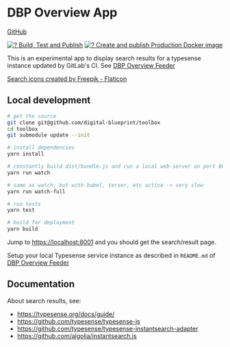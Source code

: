 # DBP Overview App

[GitHub](https://github.com/digital-blueprint/toolbox)

[![? Build, Test and Publish](https://github.com/digital-blueprint/toolbox-app/actions/workflows/build-test-publish.yml/badge.svg)](https://github.com/digital-blueprint/toolbox-app/actions/workflows/build-test-publish.yml)
[![? Create and publish Production Docker image](https://github.com/digital-blueprint/toolbox-app/actions/workflows/build-deploy-docker-image.yml/badge.svg)](https://github.com/digital-blueprint/toolbox-app/actions/workflows/build-deploy-docker-image.yml)

This is an experimental app to display search results for a typesense instance updated by GitLab's CI.
See [DBP Overview Feeder](https://gitlab.tugraz.at/vpu-private/dbp-overview/dbp-overview-feeder)

[Search icons created by Freepik - Flaticon](https://www.flaticon.com/free-icons/search)

## Local development

```bash
# get the source
git clone git@github.com/digital-blueprint/toolbox
cd toolbox
git submodule update --init

# install dependencies
yarn install

# constantly build dist/bundle.js and run a local web-server on port 8001 
yarn run watch

# same as watch, but with babel, terser, etc active -> very slow
yarn run watch-full

# run tests
yarn test

# build for deployment
yarn build
```

Jump to <https://localhost:8001> and you should get the search/result page.

Setup your local Typesense service instance as described in `README.md`
of [DBP Overview Feeder](https://gitlab.tugraz.at/vpu-private/dbp-overview/dbp-overview-feeder)

## Documentation

About search results, see:

- https://typesense.org/docs/guide/
- https://github.com/typesense/typesense-js
- https://github.com/typesense/typesense-instantsearch-adapter
- https://github.com/algolia/instantsearch.js
